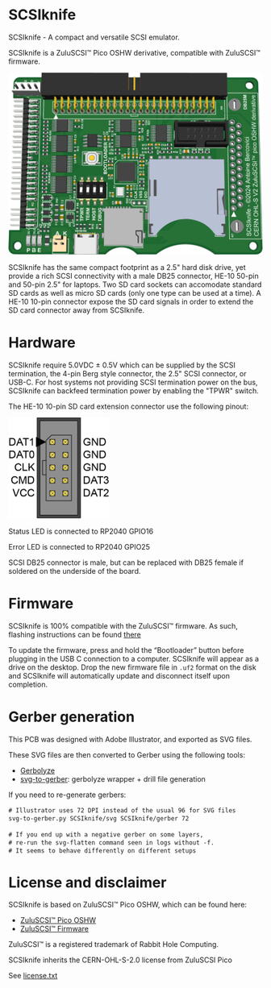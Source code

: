 # SCSIknife

SCSIknife - A compact and versatile SCSI emulator.

SCSIknife is a ZuluSCSI™ Pico OSHW derivative, compatible with ZuluSCSI™ firmware.

<img width="600px" src="images/scsiknifeboard.png" />

SCSIknife has the same compact footprint as a 2.5" hard disk drive, yet provide a rich SCSI connectivity with a male DB25 connector, HE-10 50-pin and 50-pin 2.5" for laptops. Two SD card sockets can accomodate standard SD cards as well as micro SD cards (only one type can be used at a time). A HE-10 10-pin connector expose the SD card signals in order to extend the SD card connector away from SCSIknife.

# Hardware

SCSIknife require 5.0VDC ± 0.5V which can be supplied by the SCSI termination, the 4-pin Berg style connector, the 2.5" SCSI connector, or USB-C.
For host systems not providing SCSI termination power on the bus, SCSIknife can backfeed termination power by enabling the "TPWR" switch.

The HE-10 10-pin SD card extension connector use the following pinout:

<img width="200px" src="images/sdextpinout.png" />

Status LED is connected to RP2040 GPIO16

Error LED is connected to RP2040 GPIO25

SCSI DB25 connector is male, but can be replaced with DB25 female if soldered on the underside of the board.

# Firmware

SCSIknife is 100% compatible with the ZuluSCSI™ firmware.
As such, flashing instructions can be found [there](https://github.com/ZuluSCSI/ZuluSCSI-firmware?tab=readme-ov-file#programming--bootloader)

To update the firmware, press and hold the “Bootloader” button before plugging in the USB C connection to a computer. SCSIknife will appear as a drive on the desktop. Drop the new firmware file in `.uf2` format on the disk and SCSIknife will automatically update and disconnect itself upon completion. 

# Gerber generation

This PCB was designed with Adobe Illustrator, and exported as SVG files.

These SVG files are then converted to Gerber using the following tools:
* [Gerbolyze](https://github.com/jaseg/gerbolyze)
* [svg-to-gerber](https://github.com/Altomare/svg-to-gerber): gerbolyze wrapper + drill file generation

If you need to re-generate gerbers:
```shell
# Illustrator uses 72 DPI instead of the usual 96 for SVG files
svg-to-gerber.py SCSIknife/svg SCSIknife/gerber 72

# If you end up with a negative gerber on some layers, 
# re-run the svg-flatten command seen in logs without -f.
# It seems to behave differently on different setups
```

# License and disclaimer

SCSIknife is based on ZuluSCSI™ Pico OSHW, which can be found here:
* [ZuluSCSI™ Pico OSHW](https://github.com/ZuluSCSI/ZuluSCSI-Pico-OSHW)
* [ZuluSCSI™ Firmware](http://github.com/ZuluSCSI/ZuluSCSI-firmware)

ZuluSCSI™ is a registered trademark of Rabbit Hole Computing.

SCSIknife inherits the CERN-OHL-S-2.0 license from ZuluSCSI Pico

See [license.txt](LICENSE.txt)
